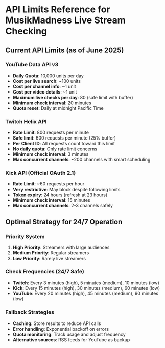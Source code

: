 # API Limits Reference for MusikMadness Live Stream Checking

## Current API Limits (as of June 2025)

### YouTube Data API v3
- **Daily Quota**: 10,000 units per day
- **Cost per live search**: ~100 units
- **Cost per channel info**: ~1 unit
- **Cost per video details**: ~1 unit
- **Maximum live checks per day**: 80 (safe limit with buffer)
- **Minimum check interval**: 20 minutes
- **Quota reset**: Daily at midnight Pacific Time

### Twitch Helix API
- **Rate Limit**: 800 requests per minute
- **Safe limit**: 600 requests per minute (25% buffer)
- **Per Client ID**: All requests count toward this limit
- **No daily quota**: Only rate limit concerns
- **Minimum check interval**: 3 minutes
- **Max concurrent channels**: ~200 channels with smart scheduling

### Kick API (Official OAuth 2.1)
- **Rate Limit**: ~60 requests per hour
- **Very restrictive**: May block despite following limits
- **Token expiry**: 24 hours (refresh at 23 hours)
- **Minimum check interval**: 15 minutes
- **Max concurrent channels**: 2-3 channels safely

## Optimal Strategy for 24/7 Operation

### Priority System
1. **High Priority**: Streamers with large audiences
2. **Medium Priority**: Regular streamers
3. **Low Priority**: Rarely live streamers

### Check Frequencies (24/7 Safe)
- **Twitch**: Every 3 minutes (high), 5 minutes (medium), 10 minutes (low)
- **Kick**: Every 15 minutes (high), 30 minutes (medium), 60 minutes (low)
- **YouTube**: Every 20 minutes (high), 45 minutes (medium), 90 minutes (low)

### Fallback Strategies
- **Caching**: Store results to reduce API calls
- **Error handling**: Exponential backoff on errors
- **Quota monitoring**: Track usage and adjust frequency
- **Alternative sources**: RSS feeds for YouTube as backup
